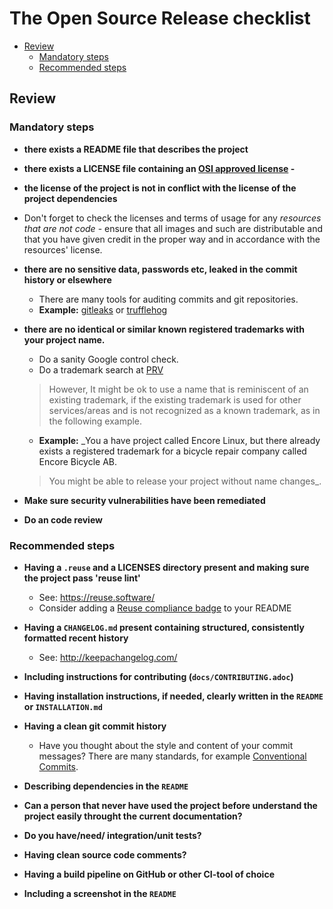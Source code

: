 # The Open Source Release checklist

- [Review](#review)
  - [Mandatory steps](#mandatory-steps)
  - [Recommended steps](#recommended-steps)

## Review

### Mandatory steps

- **there exists a README file that describes the project**
- **there exists a LICENSE file containing an [OSI approved license](https://en.wikipedia.org/wiki/Open_Source_Initiative) -**
- **the license of the project is not in conflict with the license of the project dependencies**
- Don't forget to check the licenses and terms of usage for any *resources that are not code* - ensure that all images and such are distributable and that you have given credit in the proper way and in accordance with the resources' license.
- **there are no sensitive data, passwords etc, leaked in the commit history or elsewhere**
  - There are many tools for auditing commits and git repositories.
  - **Example:** [gitleaks](https://github.com/zricethezav/gitleaks) or [trufflehog](https://github.com/dxa4481/truffleHog)
- **there are no identical or similar known registered trademarks with your project name.**
  - Do a sanity Google control check.
  - Do a trademark search at [PRV](https://www.prv.se/sv/immaterialrattsexpert/varumarke/databaser/)
  > However, It might be ok to use a name that is reminiscent of an existing trademark, if the existing trademark is used for other services/areas and is not recognized as a known trademark, as in the following example.

  - **Example:**  _You a have project called Encore Linux, but there already exists a registered trademark for a bicycle repair company called Encore Bicycle AB.

  > You might be able to release your project without name changes_.

- **Make sure security vulnerabilities have been remediated**
- **Do an code review**

### Recommended steps

- **Having a `.reuse` and a LICENSES directory present and making sure the project pass 'reuse lint'**
  - See: <https://reuse.software/>
  - Consider adding a [Reuse compliance badge](https://api.reuse.software/info/git.fsfe.org/reuse/api) to your README
- **Having a `CHANGELOG.md` present containing structured, consistently formatted recent history**
  - See: <http://keepachangelog.com/>
- **Including instructions for contributing (`docs/CONTRIBUTING.adoc`)**
- **Having installation instructions, if needed, clearly written in the `README` or `INSTALLATION.md`**
- **Having a clean git commit history**
  - Have you thought about the style and content of your commit messages? There are many standards, for example [Conventional Commits](https://www.conventionalcommits.org/).

- **Describing dependencies in the `README`**
- **Can a person that never have used the project before understand the project easily throught the current documentation?**
- **Do you have/need/ integration/unit tests?**
- **Having clean source code comments?**
- **Having a build pipeline on GitHub or other CI-tool of choice**
- **Including a screenshot in the `README`**

